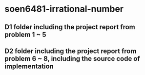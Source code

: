 # soen6481-irrational-number
## D1 folder including the project report from problem 1 ~ 5
## D2 folder including the project report from problem 6 ~ 8, including the source code of implementation

